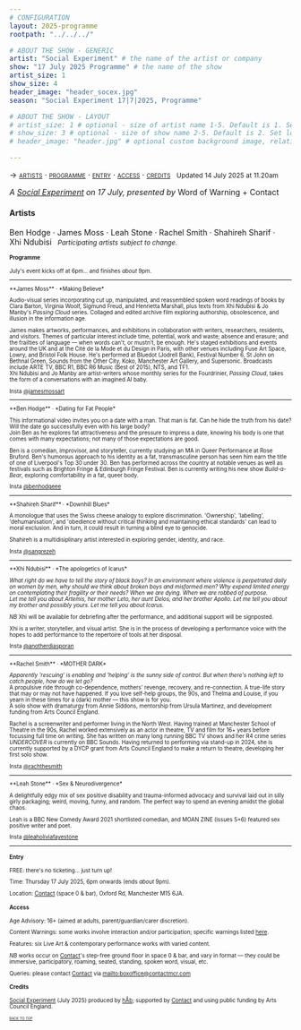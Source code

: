 ```yaml
---
# CONFIGURATION
layout: 2025-programme
rootpath: "../../../"

# ABOUT THE SHOW - GENERIC
artist: "Social Experiment" # the name of the artist or company
show: "17 July 2025 Programme" # the name of the show
artist_size: 1
show_size: 4
header_image: "header_socex.jpg"  
season: "Social Experiment 17|7|2025, Programme"

# ABOUT THE SHOW - LAYOUT
# artist_size: 1 # optional - size of artist name 1-5. Default is 1. Set longer names to lower values
# show_size: 3 # optional - size of show name 2-5. Default is 2. Set longer names to lower values
# header_image: "header.jpg" # optional custom background image, relative to current page

---
```

<span style='font-variant: small-caps'>→ [artists](/socialexperiment/jul2025/#artists) · [programme](/socialexperiment/jul2025/#programme) · [entry](/socialexperiment/jul2025/#entry) · [access](/socialexperiment/jul2025/#access) · [credits](/socialexperiment/jul2025/#credits)</span>&ensp; <small>Updated 14 July 2025 at 11.20am</small>          
         
*A [Social Experiment](/socialexperiment) on 17 July, presented by* Word of Warning + Contact         
         
#### Artists         
Ben&nbsp;Hodge&nbsp;· James&nbsp;Moss&nbsp;· Leah&nbsp;Stone&nbsp;· Rachel&nbsp;Smith&nbsp;· Shahireh&nbsp;Sharif&nbsp;· Xhi&nbsp;Ndubisi&ensp; <small>*Participating&nbsp;artists subject&nbsp;to&nbsp;change.*<small>         
         
#### Programme        
July's event kicks off at 6pm… and finishes *about* 9pm.         
<hr>         
**James Moss** · *Making Believe*          
         
Audio-visual series incorporating cut up, manipulated, and reassembled spoken word readings of books by Clara Barton, Virginia Woolf, Sigmund Freud, and Henrietta Marshall, plus texts from Xhi Ndubisi & Jo Manby's *Passing Cloud* series. Collaged and edited archive film exploring authorship, obsolescence, and illusion in the information age.         
         
James makes artworks, performances, and exhibitions in collaboration with writers, researchers, residents, and visitors. Themes of particular interest include time, potential, work and waste; absence and erasure; and the frailties of language — when words can't, or mustn't, be enough. He's staged exhibitions and events around the UK and at the Cité de la Mode et du Design in Paris, with other venues including Fuse Art Space, Lowry, and Bristol Folk House. He's performed at Bluedot (Jodrell Bank), Festival Number 6, St John on Bethnal Green, Sounds from the Other City, Koko, Manchester Art Gallery, and Supersonic. Broadcasts include ARTE TV, BBC R1, BBC R6 Music (Best of 2015), NTS, and TF1.<br>Xhi Ndubisi and Jo Manby are artist-writers whose monthly series for the Fourdrinier, *Passing Cloud*, takes the form of a conversations with an imagined AI baby.         
         
Insta <a href="https://instagram.com/jamesmossart" target="_blank">@jamesmossart</a>          
<hr>         
**Ben Hodge** · *Dating for Fat People*         
         
This informational video invites you on a date with a man. That man is fat. Can he hide the truth from his date? Will the date go successfully even with his large body?<br>Join Ben as he explores fat attractiveness and the pressure to impress a date, knowing his body is one that comes with many expectations; not many of those expectations are good.         
         
Ben is a comedian, improvisor, and storyteller, currently studying an MA in Queer Performance at Rose Bruford. Ben's humorous approach to his identity as a fat, transmasculine person has seen him earn the title of one of Liverpool's Top 30 under 30. Ben has performed across the country at notable venues as well as festivals such as Brighton Fringe & Edinburgh Fringe Festival. Ben is currently writing his new show *Build-a-Bear*, exploring comfortability in a fat, queer body.         
         
Insta <a href="https://instagram.com/benhodgeee" target="_blank">@benhodgeee</a>          
<hr>         
**Shahireh Sharif** · *Downhill Blues*         
         
A monologue that uses the Swiss cheese analogy to explore discrimination. 'Ownership', 'labelling', 'dehumanisation', and 'obedience without critical thinking and maintaining ethical standards' can lead to moral exclusion. And in turn, it could result in turning a blind eye to genocide.         
         
Shahireh is a multidisiplinary artist interested in exploring gender, identity, and race.         
         
Insta <a href="https://instagram.com/sangrezeh" target="_blank">@sangrezeh</a>          
<hr>         
**Xhi Ndubisi** · *The apologetics of Icarus*         
         
*What right do we have to tell the story of black boys? In an environment where violence is perpetrated daily on women by men, why should we think about broken boys and misformed men? Why expend limited energy on contemplating their fragility or their needs? When we are dying. When we are robbed of purpose.<br>Let me tell you about Artemis, her mother Leto, her aunt Delos, and her brother Apollo. Let me tell you about my brother and possibly yours. Let me tell you about Icarus.*         
         
*NB* Xhi will be available for debriefing after the performance, and additional support will be signposted.         
         
Xhi is a writer, storyteller, and visual artist. She is in the process of developing a performance voice with the hopes to add performance to the repertoire of tools at her disposal.         
         
Insta <a href="https://instagram.com/anotherdiasporan" target="_blank">@anotherdiasporan</a>          
<hr>         
**Rachel Smith** · *MOTHER DARK*         
         
*Apparently 'rescuing' is enabling and 'helping' is the sunny side of control. But when there's nothing left to catch people, how do we let go?*<br>A propulsive ride through co-dependence, mothers' revenge, recovery, and re-connection. A true-life story that may or may not have happened. If you love self-help groups, the 90s, and Thelma and Louise, if you yearn in these times for a (dark) mother — this show is for you.<br>A solo show with dramaturgy from Annie Siddons, mentorship from Ursula Martinez, and development funding from Arts Council England.         
         
Rachel is a screenwriter and performer living in the North West. Having trained at Manchester School of Theatre in the 90s, Rachel worked extensively as an actor in theatre, TV and film for 16+ years before focussing full time on writing. She has written on many long running BBC TV shows and her R4 crime series *UNDERCOVER* is currently on BBC Sounds. Having returned to performing via stand-up in 2024, she is currently supported by a DYCP grant from Arts Council England to make a return to theatre, developing her first solo show.         
         
Insta <a href="https://instagram.com/rachthesmith" target="_blank">@rachthesmith</a>          
<hr>         
**Leah Stone** · *Sex & Neurodivergence*          
         
A delightfully edgy mix of sex positive disability and trauma-informed advocacy and survival laid out in silly girly packaging; weird, moving, funny, and random. The perfect way to spend an evening amidst the global chaos.         
         
Leah is a BBC New Comedy Award 2021 shortlisted comedian, and MOAN ZINE (issues 5+6) featured sex positive writer and poet.         
         
Insta <a href="https://instagram.com/leaholiviafayestone" target="_blank">@leaholiviafayestone</a>          
<hr>         
         
#### Entry         
FREE: there's no ticketing… just turn up!         
         
Time: Thursday 17 July 2025, 6pm onwards (ends *about* 9pm).         
          
Location: <a href="https://contactmcr.com/visit/getting-here" target="_blank">Contact</a> (space 0 & bar), Oxford Rd, Manchester M15 6JA.         
         
#### Access         
Age Advisory: 16+ (aimed at adults, parent/guardian/carer discretion).         
          
Content Warnings: some works involve interaction and/or participation; specific warnings listed [here](/warnings).         
          
Features: six Live Art & contemporary performance works with varied content.         
         
*NB* works occur on <a href="https://contactmcr.com/visit/access" target="_blank">Contact</a>'s step-free ground floor in space 0 & bar, and vary in format — they could be immersive, participatory, roaming, seated, standing, spoken word, visual, etc.         
         
Queries: please contact <a href="https://contactmcr.com/visit/access" target="_blank">Contact</a> via <mailto:boxoffice@contactmcr.com>        
         
#### Credits          
[Social Experiment](/socialexperiment) (July 2025) produced by [hÅb](/hab); supported by <a href="https://contactmcr.com" target="_blank">Contact</a> and using public funding by Arts Council England.         
                 
<small><span style='font-variant: small-caps'>[back to top](/socialexperiment/jul2025)</span></small>
